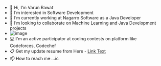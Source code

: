 - 👋 Hi, I’m Varun Rawat
- 👀 I’m interested in Software Development
- 🌱 I’m currently working at Nagarro Software as a Java Developer
- 💞️ I’m looking to collaborate on Machine Learning and Java Development projects
- ![image](https://user-images.githubusercontent.com/51327617/128116497-6cf57ea7-e32f-45eb-a5f2-257af2675f91.png)
- 💻 I'm an active participator at coding contests on platform like Codeforces, Codechef
- 📋 Get my update resume from Here - <a href = "https://drive.google.com/file/d/1_egS_6F5UwsX2o-gJHrMtquTx0dY9rqg/view"> Link Text </a>
- 📫 How to reach me ...ic
<!---
varun000999/varun000999 is a ✨ special ✨ repository because its `README.md` (this file) appears on your GitHub profile.
You can click the Preview link to take a look at your changes.
--->
